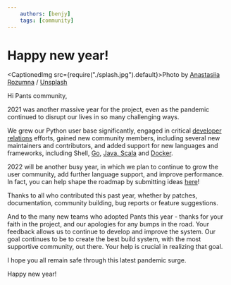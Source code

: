 ```yaml
---
    authors: [benjy]
    tags: [community]
---
```


# Happy new year!

<CaptionedImg src={require("./splash.jpg").default}>Photo by [Anastasiia Rozumna](https://unsplash.com/@rozumna?utm_source=ghost&utm_medium=referral&utm_campaign=api-credit) / [Unsplash](https://unsplash.com/?utm_source=ghost&utm_medium=referral&utm_campaign=api-credit)</CaptionedImg>

<!--truncate-->

Hi Pants community,

2021 was another massive year for the project, even as the pandemic continued to disrupt our lives in so many challenging ways.

We grew our Python user base significantly, engaged in critical [developer relations](https://www.pantsbuild.org/docs/media) efforts, gained new community members, including several new maintainers and contributors, and added support for new languages and frameworks, including Shell, [Go](__GHOST_URL__/golang-support-pants-28/), [Java, Scala](__GHOST_URL__/automatically-unlocking-concurrent-builds-and-fine-grained-caching-on-the-jvm-with-dependency-inference/) and [Docker](__GHOST_URL__/pants-pex-and-docker/).

2022 will be another busy year, in which we plan to continue to grow the user community, add further language support, and improve performance. In fact, you can help shape the roadmap by submitting ideas [here](https://groups.google.com/g/pants-devel/c/UFt3Os--6ps/m/FCjGTnlRBQAJ)!

Thanks to all who contributed this past year, whether by patches, documentation, community building, bug reports or feature suggestions.

And to the many new teams who adopted Pants this year - thanks for your faith in the project, and our apologies for any bumps in the road. Your feedback allows us to continue to develop and improve the system. Our goal continues to be to create the best build system, with the most supportive community, out there. Your help is crucial in realizing that goal.

I hope you all remain safe through this latest pandemic surge.

Happy new year!
